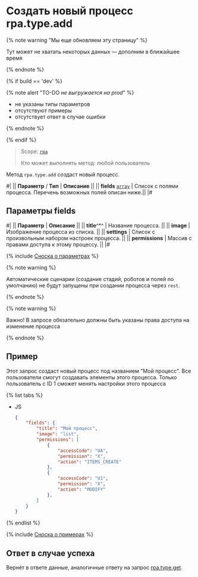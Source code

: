 # Создать новый процесс rpa.type.add

{% note warning "Мы еще обновляем эту страницу" %}

Тут может не хватать некоторых данных — дополним в ближайшее время

{% endnote %}

{% if build == 'dev' %}

{% note alert "TO-DO _не выгружается на prod_" %}

- не указаны типы параметров
- отсутствуют примеры
- отсутствует ответ в случае ошибки

{% endnote %}

{% endif %}

> Scope: [`rpa`](../../../scopes/permissions.md)
>
> Кто может выполнять метод: любой пользователь

Метод `rpa.type.add` создаст новый процесс.

#|
|| **Параметр** / **Тип** | **Описание** ||
|| **fields**
[`array`](../../../data-types.md) | Список с полями процесса. Перечень возможных полей описан ниже.||
|#

## Параметры fields

#|
|| **Параметр** | **Описание** ||
|| **title**^*^ | Название процесса. ||
|| **image** | Изображение процесса из списка. ||
|| **settings** | Список с произвольным набором настроек процесса. ||
|| **permissions** | Массив с правами доступа к этому процессу. ||
|#

{% include [Сноска о параметрах](../../../../_includes/required.md) %}

{% note warning %}

Автоматические сценарии (создание стадий, роботов и полей по умолчанию) не будут запущены при создании процесса через `rest`.

{% endnote %}

{% note warning %}

Важно! В запросе обязательно должны быть указаны права доступа на изменение процесса

{% endnote %}

## Пример

Этот запрос создаст новый процесс под названием "Мой процесс". Все пользователи смогут создавать элементы этого процесса. Только пользователь с ID 1 сможет менять настройки этого процесса

{% list tabs %}

- JS

    ```json
    {
        "fields": {
            "title": "Мой процесс",
            "image": "list",
            "permissions": [
                {
                    "accessCode": "UA",
                    "permission": "X",
                    "action": "ITEMS_CREATE"
                },
                {
                    "accessCode": "U1",
                    "permission": "X",
                    "action": "MODIFY"
                },
            ]
        }
    }
    ```

{% endlist %}

{% include [Сноска о примерах](../../../../_includes/examples.md) %}

## Ответ в случае успеха

 Вернёт в ответе данные, аналогичные ответу на запрос [rpa.type.get](./rpa-type-get.md).